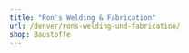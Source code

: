 ```yaml
---
title: "Ron's Welding & Fabrication"
url: /denver/rons-welding-und-fabrication/
shop: Baustoffe
---
```


